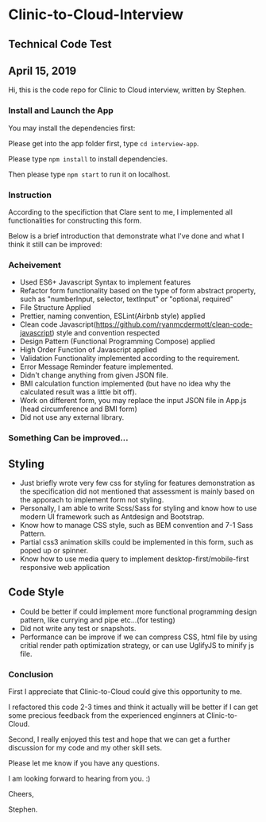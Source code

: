 # Clinic-to-Cloud-Interview

## Technical Code Test

## April 15, 2019

Hi, this is the code repo for Clinic to Cloud interview, written by Stephen.

### Install and Launch the App

You may install the dependencies first:

Please get into the app folder first, type `cd interview-app`.

Please type `npm install` to install dependencies.

Then please type `npm start` to run it on localhost.

### Instruction

According to the specifiction that Clare sent to me, I implemented all functionalities for constructing this form.

Below is a brief introduction that demonstrate what I've done and what I think it still can be improved:

### Acheivement

- Used ES6+ Javascript Syntax to implement features
- Refactor form functionality based on the type of form abstract property, such as "numberInput, selector, textInput" or "optional, required"
- File Structure Applied
- Prettier, naming convention, ESLint(Airbnb style) applied
- Clean code Javascript(https://github.com/ryanmcdermott/clean-code-javascript) style and convention respected
- Design Pattern (Functional Programming Compose) applied
- High Order Function of Javascript applied
- Validation Functionality implemented according to the requirement.
- Error Message Reminder feature implemented.
- Didn't change anything from given JSON file.
- BMI calculation function implemented (but have no idea why the calculated result was a little bit off).
- Work on different form, you may replace the input JSON file in App.js (head circumference and BMI form)
- Did not use any external library.

### Something Can be improved...

## Styling

- Just briefly wrote very few css for styling for features demonstration as the specification did not mentioned that assessment is mainly based on the apporach to implement form not styling.
- Personally, I am able to write Scss/Sass for styling and know how to use modern UI framework such as Antdesign and Bootstrap.
- Know how to manage CSS style, such as BEM convention and 7-1 Sass Pattern.
- Partial css3 animation skills could be implemented in this form, such as poped up or spinner.
- Know how to use media query to implement desktop-first/mobile-first responsive web application

## Code Style

- Could be better if could implement more functional programming design pattern, like currying and pipe etc...(for testing)
- Did not write any test or snapshots.
- Performance can be improve if we can compress CSS, html file by using critial render path optimization strategy, or can use UglifyJS to minify js file.


### Conclusion

First I appreciate that Clinic-to-Cloud could give this opportunity to me.

I refactored this code 2-3 times and think it actually will be better if I can get some precious feedback from the experienced enginners at Clinic-to-Cloud.

Second, I really enjoyed this test and hope that we can get a further discussion for my code and my other skill sets.

Please let me know if you have any questions.

I am looking forward to hearing from you. :)

Cheers,

Stephen.
